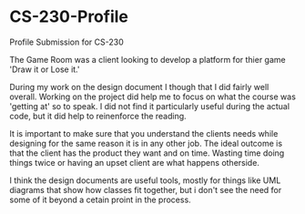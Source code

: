 # CS-230-Profile
Profile Submission for CS-230

The Game Room was a client looking to develop a platform for thier game 'Draw it or Lose it.'

During my work on the design document I though that I did fairly well overall. Working on the
project did help me to focus on what the course was 'getting at' so to speak. I did not find it
particularly useful during the actual code, but it did help to reinenforce the reading.

It is important to make sure that you understand the clients needs while designing for the same
reason it is in any other job. The ideal outcome is that the client has the product they want and on time. 
Wasting time doing things twice or having an upset client are what happens otherside.

I think the design documents are useful tools, mostly for things like UML diagrams that show how classes
fit together, but i don't see the need for some of it beyond a cetain proint in the process.
